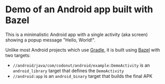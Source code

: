 # Demo of an Android app built with Bazel

This is a minimalistic Android app with a single activity (aka screen) showing a popup message "Hello, World!".

Unlike most Android projects which use [Gradle](https://gradle.org/), it is built using [Bazel](https://bazel.build/) with two targets:
- `//android/java/com/codonut/android/example:DemoActivity` is an `android_library` target that defines the `DemoActivity`
- `//android:app` is an `android_binary` target that builds the final APK
